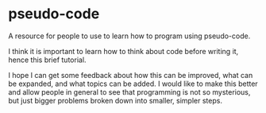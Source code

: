 # pseudo-code
A resource for people to use to learn how to program using pseudo-code.

I think it is important to learn how to think about code before writing it, hence this brief tutorial.

I hope I can get some feedback about how this can be improved, what can be expanded, and what topics can be added.
I would like to make this better and allow people in general to see that programming is not so mysterious, but just bigger problems broken down into smaller, simpler steps.

